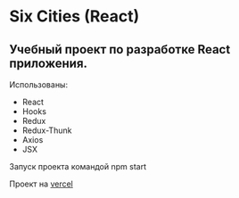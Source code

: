 <h1>Six Cities (React)</h1>
<h2>Учебный проект по разработке React приложения.</h2>
<p>Использованы:</p>
<ul> 
  <li>React</li>
  <li>Hooks</li>
  <li>Redux</li>
  <li>Redux-Thunk</li>
  <li>Axios</li>
  <li>JSX</li>
</ul>
<p>Запуск проекта командой npm start</p>
Проект на <a href="https://sixcities.vercel.app/">vercel</a>
